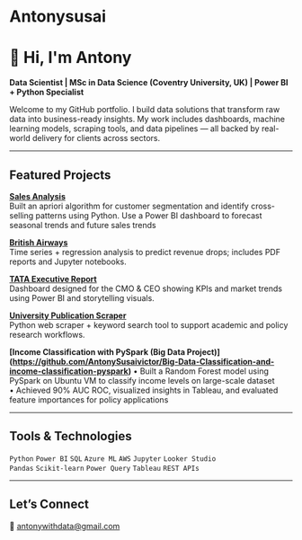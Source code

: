 # Antonysusai
# 👋 Hi, I'm Antony

**Data Scientist | MSc in Data Science (Coventry University, UK) | Power BI + Python Specialist**

Welcome to my GitHub portfolio. I build data solutions that transform raw data into business-ready insights. My work includes dashboards, machine learning models, scraping tools, and data pipelines — all backed by real-world delivery for clients across sectors.

---

##  Featured Projects

 **[Sales Analysis](https://github.com/AntonySusaivictor/Sales-forecasting-and-Power-BI-dashboard-built-using-Amazon)**  
Built an apriori algorithm for customer segmentation and identify cross-selling patterns using Python. Use a Power BI dashboard to forecast seasonal trends and future sales trends

**[British Airways](https://github.com/AntonySusaivictor/british-airways-data-analysis)**  
Time series + regression analysis to predict revenue drops; includes PDF reports and Jupyter notebooks.

**[TATA Executive Report](https://github.com/AntonySusaivictor/TATA-Executive-Report)**  
Dashboard designed for the CMO & CEO showing KPIs and market trends using Power BI and storytelling visuals.

**[University Publication Scraper](https://github.com/AntonySusaivictor/publication-scraper)**  
Python web scraper + keyword search tool to support academic and policy research workflows.

**[Income Classification with PySpark (Big Data Project)] (https://github.com/AntonySusaivictor/Big-Data-Classification-and-income-classification-pyspark)** 
• Built a Random Forest model using PySpark on Ubuntu VM to classify income levels on large-scale dataset  
• Achieved 90% AUC ROC, visualized insights in Tableau, and evaluated feature importances for policy applications


---

## Tools & Technologies

`Python` `Power BI` `SQL` `Azure ML` `AWS` `Jupyter` `Looker Studio`  
`Pandas` `Scikit-learn` `Power Query` `Tableau` `REST APIs`

---

## Let’s Connect

📧 antonywithdata@gmail.com  
 
